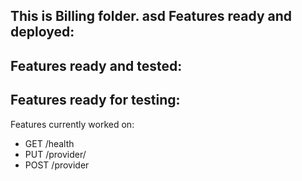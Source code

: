 This is Billing folder.
asd
Features ready and deployed:
-

Features ready and tested:
-

Features ready for testing:
-

Features currently worked on:
- GET /health
- PUT /provider/<id>
- POST /provider 

